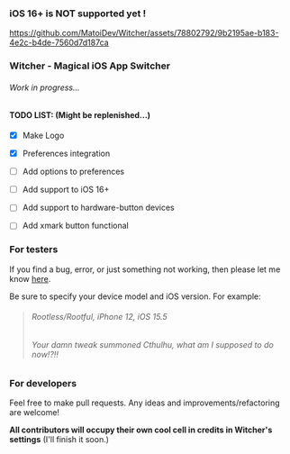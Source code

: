 ### iOS 16+ is NOT supported yet !


https://github.com/MatoiDev/Witcher/assets/78802792/9b2195ae-b183-4e2c-b4de-7560d7d187ca

### Witcher - Magical iOS App Switcher
######  Work in progress...

#### TODO LIST: (Might be replenished...)
- [X] Make Logo
- [X] Preferences integration
- [ ] Add options to preferences
- [ ] Add support to iOS 16+
- [ ] Add support to hardware-button devices 
- [ ] Add xmark button functional


### For testers
If you find a bug, error, or just something not working, then please let me know [here](https://github.com/MatoiDev/Witcher/issues).

Be sure to specify your device model and iOS version. For example:

>###### Rootless/Rootful, iPhone 12, iOS 15.5
>###### Your damn tweak summoned Cthulhu, what am I supposed to do now!?!!

### For developers
Feel free to make pull requests. Any ideas and improvements/refactoring are welcome!

**All contributors will occupy their own cool cell in credits in Witcher's settings** (I'll finish it soon.)

